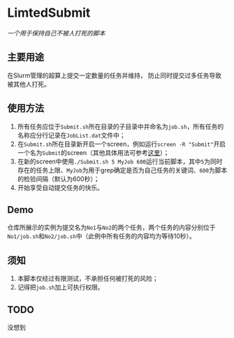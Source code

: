 # LimtedSubmit
*一个用于保持自己不被人打死的脚本*

## 主要用途
在Slurm管理的超算上提交一定数量的任务并维持，
防止同时提交过多任务导致被其他人打死。

## 使用方法
1. 所有任务应位于`Submit.sh`所在目录的子目录中并命名为`job.sh`，所有任务的名称应分行记录在`JobList.dat`文件中；
2. 在`Submit.sh`所在目录新开启一个screen，例如运行`screen -R "Submit"`开启一个名为`Submit`的screen（其他具体用法可参考[这里](https://www.runoob.com/linux/linux-comm-screen.html)）；
3. 在新的screen中使用`./Submit.sh 5 MyJob 600`运行当前脚本，其中`5`为同时存在的任务上限、`MyJob`为用于grep确定是否为自己任务的关键词、`600`为脚本的检验间隔（默认为600秒）；
4. 开始享受自动提交任务的快乐。

## Demo
仓库所展示的实例为提交名为`No1`与`No2`的两个任务，两个任务的内容分别位于`No1/job.sh`和`No2/job.sh`中（此例中所有任务的内容均为等待10秒）。

## 须知
1. 本脚本仅经过有限测试，不承担任何被打死的风险；
2. 记得把`job.sh`加上可执行权限。

## TODO
没想到